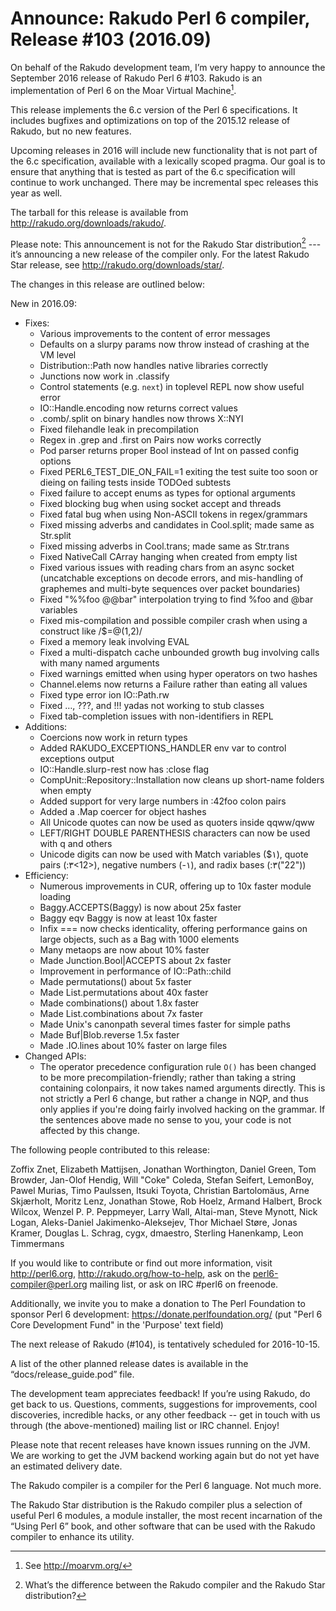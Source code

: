 # Announce: Rakudo Perl 6 compiler, Release #103 (2016.09)

On behalf of the Rakudo development team, I’m very happy to announce the
September 2016 release of Rakudo Perl 6 #103. Rakudo is an implementation of
Perl 6 on the Moar Virtual Machine[^1].

This release implements the 6.c version of the Perl 6 specifications.
It includes bugfixes and optimizations on top of
the 2015.12 release of Rakudo, but no new features.

Upcoming releases in 2016 will include new functionality that is not
part of the 6.c specification, available with a lexically scoped
pragma. Our goal is to ensure that anything that is tested as part of the
6.c specification will continue to work unchanged. There may be incremental
spec releases this year as well.

The tarball for this release is available from <http://rakudo.org/downloads/rakudo/>.

Please note: This announcement is not for the Rakudo Star
distribution[^2] --- it’s announcing a new release of the compiler
only. For the latest Rakudo Star release, see
<http://rakudo.org/downloads/star/>.

The changes in this release are outlined below:

New in 2016.09:
 + Fixes:
    + Various improvements to the content of error messages
    + Defaults on a slurpy params now throw instead of crashing at the VM level
    + Distribution::Path now handles native libraries correctly
    + Junctions now work in .classify
    + Control statements (e.g. `next`) in toplevel REPL now show useful error
    + IO::Handle.encoding now returns correct values
    + .comb/.split on binary handles now throws X::NYI
    + Fixed filehandle leak in precompilation
    + Regex in .grep and .first on Pairs now works correctly
    + Pod parser returns proper Bool instead of Int on passed config options
    + Fixed PERL6_TEST_DIE_ON_FAIL=1 exiting the test suite too soon
        or dieing on failing tests inside TODOed subtests
    + Fixed failure to accept enums as types for optional arguments
    + Fixed blocking bug when using socket accept and threads
    + Fixed fatal bug when using Non-ASCII tokens in regex/grammars
    + Fixed missing adverbs and candidates in Cool.split; made same as Str.split
    + Fixed missing adverbs in Cool.trans; made same as Str.trans
    + Fixed NativeCall CArray hanging when created from empty list
    + Fixed various issues with reading chars from an async socket (uncatchable
        exceptions on decode errors, and mis-handling of graphemes and multi-byte
        sequences over packet boundaries)
    + Fixed "%%foo @@bar" interpolation trying to find %foo and @bar variables
    + Fixed mis-compilation and possible compiler crash when using a construct
      like /$<cap>=@(1,2)/
    + Fixed a memory leak involving EVAL
    + Fixed a multi-dispatch cache unbounded growth bug involving calls
        with many named arguments
    + Fixed warnings emitted when using hyper operators on two hashes
    + Channel.elems now returns a Failure rather than eating all values
    + Fixed type error ion IO::Path.rw
    + Fixed …, ???, and !!! yadas not working to stub classes
    + Fixed tab-completion issues with non-identifiers in REPL
 + Additions:
    + Coercions now work in return types
    + Added RAKUDO_EXCEPTIONS_HANDLER env var to control exceptions output
    + IO::Handle.slurp-rest now has :close flag
    + CompUnit::Repository::Installation now cleans up short-name
        folders when empty
    + Added support for very large numbers in :42foo colon pairs
    + Added a .Map coercer for object hashes
    + All Unicode quotes can now be used as quoters inside qqww/qww
    + LEFT/RIGHT DOUBLE PARENTHESIS characters can now be used with q and others
    + Unicode digits can now be used with Match variables ($١), quote
        pairs (:۳<12>), negative numbers (-١), and radix bases (:۳("22"))
 + Efficiency:
    + Numerous improvements in CUR, offering up to 10x faster module loading
    + Baggy.ACCEPTS(Baggy) is now about 25x faster
    + Baggy eqv Baggy is now at least 10x faster
    + Infix === now checks identicality, offering performance gains on large
        objects, such as a Bag with 1000 elements
    + Many metaops are now about 10% faster
    + Made Junction.Bool|ACCEPTS about 2x faster
    + Improvement in performance of IO::Path::child
    + Made permutations() about 5x faster
    + Made List.permutations about 40x faster
    + Made combinations() about 1.8x faster
    + Made List.combinations about 7x faster
    + Made Unix's canonpath several times faster for simple paths
    + Made Buf|Blob.reverse 1.5x faster
    + Made .IO.lines about 10% faster on large files
 + Changed APIs:
    + The operator precedence configuration rule `O()` has been changed to be
        more precompilation-friendly; rather than taking a string containing
        colonpairs, it now takes named arguments directly. This is not
        strictly a Perl 6 change, but rather a change in NQP, and thus only
        applies if you're doing fairly involved hacking on the grammar. If the
        sentences above made no sense to you, your code is not affected by
        this change.


The following people contributed to this release:

Zoffix Znet, Elizabeth Mattijsen, Jonathan Worthington, Daniel Green, 
Tom Browder, Jan-Olof Hendig, Will "Coke" Coleda, Stefan Seifert, LemonBoy, 
Pawel Murias, Timo Paulssen, Itsuki Toyota, Christian Bartolomäus, 
Arne Skjærholt, Moritz Lenz, Jonathan Stowe, Rob Hoelz, Armand Halbert, 
Brock Wilcox, Wenzel P. P. Peppmeyer, Larry Wall, Altai-man, Steve Mynott, 
Nick Logan, Aleks-Daniel Jakimenko-Aleksejev, Thor Michael Støre, 
Jonas Kramer, Douglas L. Schrag, cygx, dmaestro, Sterling Hanenkamp, 
Leon Timmermans

If you would like to contribute or find out more information, visit
<http://perl6.org>, <http://rakudo.org/how-to-help>, ask on the
<perl6-compiler@perl.org> mailing list, or ask on IRC #perl6 on freenode.

Additionally, we invite you to make a donation to The Perl Foundation
to sponsor Perl 6 development: <https://donate.perlfoundation.org/>
(put "Perl 6 Core Development Fund" in the 'Purpose' text field)

The next release of Rakudo (#104), is tentatively scheduled for 2016-10-15.

A list of the other planned release dates is available in the
“docs/release_guide.pod” file.

The development team appreciates feedback! If you’re using Rakudo, do
get back to us. Questions, comments, suggestions for improvements, cool
discoveries, incredible hacks, or any other feedback -- get in touch with
us through (the above-mentioned) mailing list or IRC channel. Enjoy!

Please note that recent releases have known issues running on the JVM.
We are working to get the JVM backend working again but do not yet have
an estimated delivery date.

[^1]: See <http://moarvm.org/>

[^2]: What’s the difference between the Rakudo compiler and the Rakudo
Star distribution?

The Rakudo compiler is a compiler for the Perl 6 language.
Not much more.

The Rakudo Star distribution is the Rakudo compiler plus a selection
of useful Perl 6 modules, a module installer, the most recent
incarnation of the “Using Perl 6” book, and other software that can
be used with the Rakudo compiler to enhance its utility.

